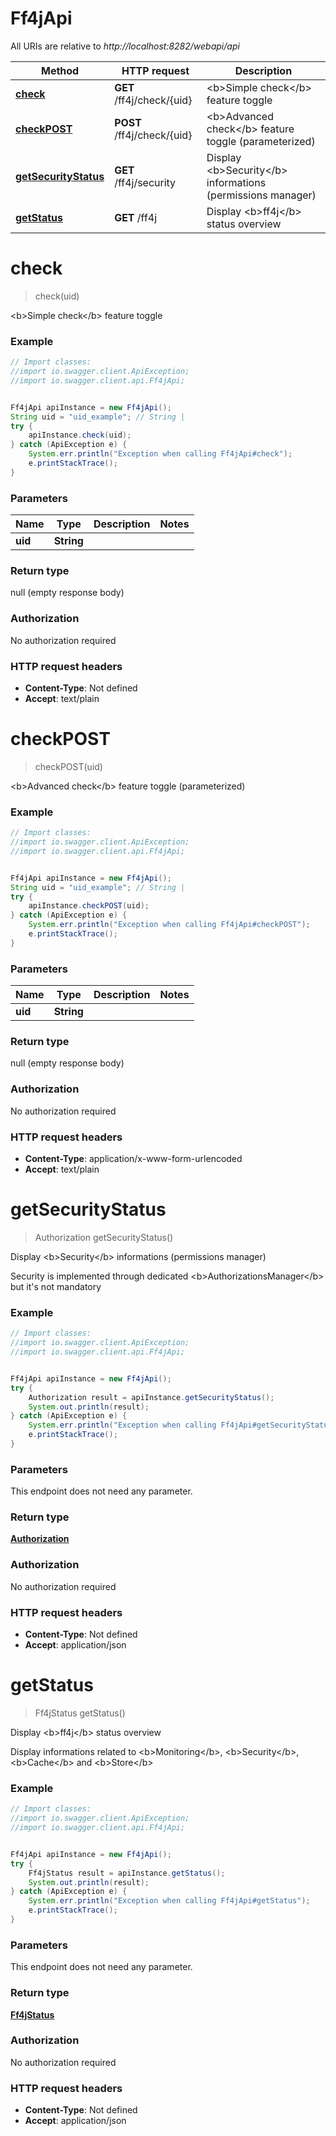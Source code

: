 # Ff4jApi

All URIs are relative to *http://localhost:8282/webapi/api*

Method | HTTP request | Description
------------- | ------------- | -------------
[**check**](Ff4jApi.md#check) | **GET** /ff4j/check/{uid} | &lt;b&gt;Simple check&lt;/b&gt; feature toggle
[**checkPOST**](Ff4jApi.md#checkPOST) | **POST** /ff4j/check/{uid} | &lt;b&gt;Advanced check&lt;/b&gt; feature toggle (parameterized)
[**getSecurityStatus**](Ff4jApi.md#getSecurityStatus) | **GET** /ff4j/security | Display &lt;b&gt;Security&lt;/b&gt; informations (permissions manager)
[**getStatus**](Ff4jApi.md#getStatus) | **GET** /ff4j | Display &lt;b&gt;ff4j&lt;/b&gt; status overview


<a name="check"></a>
# **check**
> check(uid)

&lt;b&gt;Simple check&lt;/b&gt; feature toggle



### Example
```java
// Import classes:
//import io.swagger.client.ApiException;
//import io.swagger.client.api.Ff4jApi;


Ff4jApi apiInstance = new Ff4jApi();
String uid = "uid_example"; // String | 
try {
    apiInstance.check(uid);
} catch (ApiException e) {
    System.err.println("Exception when calling Ff4jApi#check");
    e.printStackTrace();
}
```

### Parameters

Name | Type | Description  | Notes
------------- | ------------- | ------------- | -------------
 **uid** | **String**|  |

### Return type

null (empty response body)

### Authorization

No authorization required

### HTTP request headers

 - **Content-Type**: Not defined
 - **Accept**: text/plain

<a name="checkPOST"></a>
# **checkPOST**
> checkPOST(uid)

&lt;b&gt;Advanced check&lt;/b&gt; feature toggle (parameterized)



### Example
```java
// Import classes:
//import io.swagger.client.ApiException;
//import io.swagger.client.api.Ff4jApi;


Ff4jApi apiInstance = new Ff4jApi();
String uid = "uid_example"; // String | 
try {
    apiInstance.checkPOST(uid);
} catch (ApiException e) {
    System.err.println("Exception when calling Ff4jApi#checkPOST");
    e.printStackTrace();
}
```

### Parameters

Name | Type | Description  | Notes
------------- | ------------- | ------------- | -------------
 **uid** | **String**|  |

### Return type

null (empty response body)

### Authorization

No authorization required

### HTTP request headers

 - **Content-Type**: application/x-www-form-urlencoded
 - **Accept**: text/plain

<a name="getSecurityStatus"></a>
# **getSecurityStatus**
> Authorization getSecurityStatus()

Display &lt;b&gt;Security&lt;/b&gt; informations (permissions manager)

Security is implemented through dedicated &lt;b&gt;AuthorizationsManager&lt;/b&gt; but it&#39;s not mandatory

### Example
```java
// Import classes:
//import io.swagger.client.ApiException;
//import io.swagger.client.api.Ff4jApi;


Ff4jApi apiInstance = new Ff4jApi();
try {
    Authorization result = apiInstance.getSecurityStatus();
    System.out.println(result);
} catch (ApiException e) {
    System.err.println("Exception when calling Ff4jApi#getSecurityStatus");
    e.printStackTrace();
}
```

### Parameters
This endpoint does not need any parameter.

### Return type

[**Authorization**](Authorization.md)

### Authorization

No authorization required

### HTTP request headers

 - **Content-Type**: Not defined
 - **Accept**: application/json

<a name="getStatus"></a>
# **getStatus**
> Ff4jStatus getStatus()

Display &lt;b&gt;ff4j&lt;/b&gt; status overview

Display informations related to &lt;b&gt;Monitoring&lt;/b&gt;, &lt;b&gt;Security&lt;/b&gt;, &lt;b&gt;Cache&lt;/b&gt; and &lt;b&gt;Store&lt;/b&gt;

### Example
```java
// Import classes:
//import io.swagger.client.ApiException;
//import io.swagger.client.api.Ff4jApi;


Ff4jApi apiInstance = new Ff4jApi();
try {
    Ff4jStatus result = apiInstance.getStatus();
    System.out.println(result);
} catch (ApiException e) {
    System.err.println("Exception when calling Ff4jApi#getStatus");
    e.printStackTrace();
}
```

### Parameters
This endpoint does not need any parameter.

### Return type

[**Ff4jStatus**](Ff4jStatus.md)

### Authorization

No authorization required

### HTTP request headers

 - **Content-Type**: Not defined
 - **Accept**: application/json


